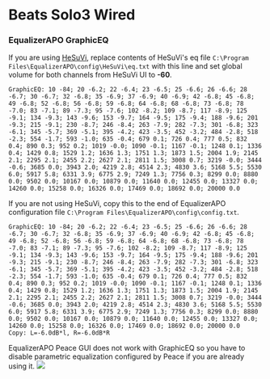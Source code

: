 # Beats Solo3 Wired
### EqualizerAPO GraphicEQ
If you are using [HeSuVi](https://sourceforge.net/projects/hesuvi/), replace contents of HeSuVi's eq file `C:\Program Files\EqualizerAPO\config\HeSuVi\eq.txt` with this line and set global volume for both channels from HeSuVi UI to **-60**.
```
GraphicEQ: 10 -84; 20 -6.2; 22 -6.4; 23 -6.5; 25 -6.6; 26 -6.6; 28 -6.7; 30 -6.7; 32 -6.8; 35 -6.9; 37 -6.9; 40 -6.9; 42 -6.8; 45 -6.8; 49 -6.8; 52 -6.8; 56 -6.8; 59 -6.8; 64 -6.8; 68 -6.8; 73 -6.8; 78 -7.0; 83 -7.1; 89 -7.3; 95 -7.6; 102 -8.2; 109 -8.7; 117 -8.9; 125 -9.1; 134 -9.3; 143 -9.6; 153 -9.7; 164 -9.5; 175 -9.4; 188 -9.6; 201 -9.3; 215 -9.1; 230 -8.7; 246 -8.4; 263 -7.9; 282 -7.3; 301 -6.8; 323 -6.1; 345 -5.7; 369 -5.1; 395 -4.2; 423 -3.5; 452 -3.2; 484 -2.8; 518 -2.3; 554 -1.7; 593 -1.0; 635 -0.4; 679 0.1; 726 0.4; 777 0.5; 832 0.4; 890 0.3; 952 0.2; 1019 -0.0; 1090 -0.1; 1167 -0.1; 1248 0.1; 1336 0.4; 1429 0.8; 1529 1.2; 1636 1.3; 1751 1.3; 1873 1.5; 2004 1.9; 2145 2.1; 2295 2.1; 2455 2.2; 2627 2.1; 2811 1.5; 3008 0.7; 3219 -0.0; 3444 -0.6; 3685 0.0; 3943 2.0; 4219 2.8; 4514 2.3; 4830 3.6; 5168 5.5; 5530 6.0; 5917 5.8; 6331 3.9; 6775 2.9; 7249 1.3; 7756 0.3; 8299 0.0; 8880 0.0; 9502 0.0; 10167 0.0; 10879 0.0; 11640 0.0; 12455 0.0; 13327 0.0; 14260 0.0; 15258 0.0; 16326 0.0; 17469 0.0; 18692 0.0; 20000 0.0
```
If you are not using HeSuVi, copy this to the end of EqualizerAPO configuration file `C:\Program Files\EqualizerAPO\config\config.txt`.
```
GraphicEQ: 10 -84; 20 -6.2; 22 -6.4; 23 -6.5; 25 -6.6; 26 -6.6; 28 -6.7; 30 -6.7; 32 -6.8; 35 -6.9; 37 -6.9; 40 -6.9; 42 -6.8; 45 -6.8; 49 -6.8; 52 -6.8; 56 -6.8; 59 -6.8; 64 -6.8; 68 -6.8; 73 -6.8; 78 -7.0; 83 -7.1; 89 -7.3; 95 -7.6; 102 -8.2; 109 -8.7; 117 -8.9; 125 -9.1; 134 -9.3; 143 -9.6; 153 -9.7; 164 -9.5; 175 -9.4; 188 -9.6; 201 -9.3; 215 -9.1; 230 -8.7; 246 -8.4; 263 -7.9; 282 -7.3; 301 -6.8; 323 -6.1; 345 -5.7; 369 -5.1; 395 -4.2; 423 -3.5; 452 -3.2; 484 -2.8; 518 -2.3; 554 -1.7; 593 -1.0; 635 -0.4; 679 0.1; 726 0.4; 777 0.5; 832 0.4; 890 0.3; 952 0.2; 1019 -0.0; 1090 -0.1; 1167 -0.1; 1248 0.1; 1336 0.4; 1429 0.8; 1529 1.2; 1636 1.3; 1751 1.3; 1873 1.5; 2004 1.9; 2145 2.1; 2295 2.1; 2455 2.2; 2627 2.1; 2811 1.5; 3008 0.7; 3219 -0.0; 3444 -0.6; 3685 0.0; 3943 2.0; 4219 2.8; 4514 2.3; 4830 3.6; 5168 5.5; 5530 6.0; 5917 5.8; 6331 3.9; 6775 2.9; 7249 1.3; 7756 0.3; 8299 0.0; 8880 0.0; 9502 0.0; 10167 0.0; 10879 0.0; 11640 0.0; 12455 0.0; 13327 0.0; 14260 0.0; 15258 0.0; 16326 0.0; 17469 0.0; 18692 0.0; 20000 0.0
Copy: L=-6.0dB*l, R=-6.0dB*R
```
EqualizerAPO Peace GUI does not work with GraphicEQ so you have to disable parametric equalization configured by Peace if you are already using it.
![](https://raw.githubusercontent.com/jaakkopasanen/AutoEq/master/results/Headphone.com/innerfidelity/onear/Beats%20Solo3%20Wired/Beats%20Solo3%20Wired.png)
